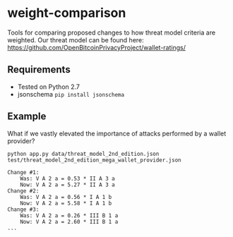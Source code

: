 # weight-comparison
Tools for comparing proposed changes to how threat model criteria are weighted. Our threat model can be found here:
https://github.com/OpenBitcoinPrivacyProject/wallet-ratings/

## Requirements

* Tested on Python 2.7
* jsonschema `pip install jsonschema`

## Example

What if we vastly elevated the importance of attacks performed by a wallet provider?

`python app.py data/threat_model_2nd_edition.json test/threat_model_2nd_edition_mega_wallet_provider.json`

```
Change #1:
    Was: V A 2 a = 0.53 * II A 3 a
    Now: V A 2 a = 5.27 * II A 3 a
Change #2:
    Was: V A 2 a = 0.56 * I A 1 b
    Now: V A 2 a = 5.58 * I A 1 b
Change #3:
    Was: V A 2 a = 0.26 * III B 1 a
    Now: V A 2 a = 2.60 * III B 1 a
...
```
